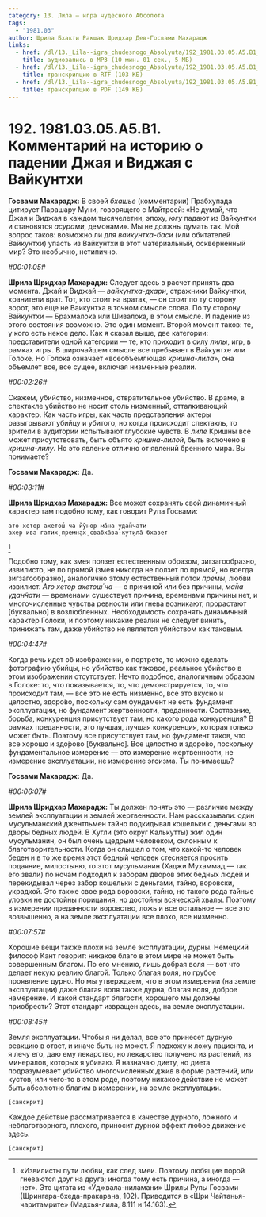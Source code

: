 ```yaml
---
category: 13. Лила — игра чудесного Абсолюта
tags:
  - "1981.03"
author: Шрила Бхакти Ракшак Шридхар Дев-Госвами Махарадж
links:
  - href: /dl/13._Lila--igra_chudesnogo_Absolyuta/192_1981.03.05.A5.B1_SridharMj_Kommentariy_na_istoriyu_o_padenii_Djaya_i_Vidjaya_s_Vaykunthi.mp3
    title: аудиозапись в MP3 (10 мин. 01 сек., 5 МБ)
  - href: /dl/13._Lila--igra_chudesnogo_Absolyuta/192_1981.03.05.A5.B1_SridharMj_Kommentariy_na_istoriyu_o_padenii_Djaya_i_Vidjaya_s_Vaykunthi.rtf
    title: транскрипцию в RTF (103 КБ)
  - href: /dl/13._Lila--igra_chudesnogo_Absolyuta/192_1981.03.05.A5.B1_SridharMj_Kommentariy_na_istoriyu_o_padenii_Djaya_i_Vidjaya_s_Vaykunthi.pdf
    title: транскрипцию в PDF (149 КБ)
---
```


# 192. 1981.03.05.A5.B1. Комментарий на историю  о падении Джая и Виджая с Вайкунтхи

**Госвами Махарадж:** В своей *бхашье* (комментарии) Прабхупада цитирует Парашару Муни, говорящего с Майтреей: «Не думай, что Джая и Виджая в каждом тысячелетии, эпоху, *югу* падают из Вайкунтхи и становятся *асурами*, демонами». Мы не должны думать так. Мой вопрос таков: возможно ли для *ваикунтха-баси* (или обитателей Вайкунтхи) упасть из Вайкунтхи в этот материальный, оскверненный мир? Это необычно, нетипично.

*#00:01:05#*

**Шрила Шридхар Махарадж:** Следует здесь в расчет принять два момента. Джай и Виджай — *вайкунтха-дхари*, стражники Вайкунтхи, хранители врат. Тот, кто стоит на вратах, — он стоит по ту сторону ворот, это еще не Ваикунтха в точном смысле слова. По ту сторону Вайкунтхи — Брахмалока или Шивалока, в этом смысле. И падение из этого состояния возможно. Это один момент. Второй момент таков: те, у кого есть некое дело. Как я сказал выше, две категории: представители одной категории — те, кто приходит в силу *лилы*, игр, в рамках игры. В широчайшем смысле все пребывает в Вайкунтхе или Голоке. Но Голока означает «всеобъемлющая *кришна-лила*», она объемлет все, все сущее, включая низменные реалии.

*#00:02:26#*

Скажем, убийство, низменное, отвратительное убийство. В драме, в спектакле убийство не носит столь низменный, отталкивающий характер. Как часть игры, как часть представления актеры разыгрывают убийцу и убитого, но когда происходит спектакль, то зрители в аудитории испытывают глубокие чувств. В *лиле* Кришны все может присутствовать, быть объято *кришна-лилой*, быть включено в *кришна-лилу*. Но это явление отлично от явлений бренного мира. Вы понимаете?

**Госвами Махарадж:** Да.

*#00:03:11#*

**Шрила Шридхар Махарадж:** Все может сохранять свой динамичный характер там подобно тому, как говорит Рупа Госвами:

    ато хетор ахетош́ ча йӯнор ма̄на удан̃чати
    ахер ива гатих̣ премн̣ах̣ свабха̄ва-кут̣ила̄ бхавет
[^_ftn1]

Подобно тому, как змея ползет естественным образом, зигзагообразно, извилисто, не по прямой (змея никогда не ползет по прямой, но всегда зигзагообразно), аналогично этому естественный поток *премы*, любви извилист. *Ато хетор ахетош́ ча* — с причиной или без причины, *ма̄на удан̃чати* — временами существует причина, временами причины нет, и многочисленные чувства ревности или гнева возникают, прорастают [буквально] в возлюбленных. Необходимость сохранять динамичный характер Голоки, и поэтому никакие реалии не следует винить, принижать там, даже убийство не является убийством как таковым.

*#00:04:47#*

Когда речь идет об изображении, о портрете, то можно сделать фотографию убийцы, но убийство как таковое, реальное убийство в этом изображении отсутствует. Нечто подобное, аналогичным образом в Голоке: то, что показывается, то, что демонстрируется, то, что происходит там, — все это не есть низменно, все это вкусно и целостно, здоро́во, поскольку сам фундамент не есть фундамент эксплуатации, но фундамент жертвенности, преданности. Состязание, борьба, конкуренция присутствует там, но какого рода конкуренция? В рамках преданности, это лучшая, лучшая конкуренция, которая только может быть. Поэтому все присутствует там, но фундамент таков, что все хорошо и здо́рово [буквально]. Все целостно и здоро́во, поскольку фундаментальное измерение — это измерение жертвенности, не измерение эксплуатации, не измерение эгоизма. Ты понимаешь?

**Госвами Махарадж:** Да.

*#00:06:07#*

**Шрила Шридхар Махарадж:** Ты должен понять это — различие между землей эксплуатации и землей жертвенности. Нам рассказывали: один мусульманский джентльмен тайно подкидывал кошельки с деньгами во дворы бедных людей. В Хугли (это округ Калькутты) жил один мусульманин, он был очень щедрым человеком, склонным к благотворительности. Когда он слышал о том, что какой-то человек беден и в то же время этот бедный человек стесняется просить подаяние, милостыню, то этот мусульманин (Хаджи Мухаммад — так его звали) по ночам подходил к заборам дворов этих бедных людей и перекидывал через забор кошельки с деньгами, тайно, воровски, украдкой. Это также свое рода воровски, тайно, но такого рода тайные уловки не достойны порицания, но достойны всяческой хвалы. Поэтому в измерении преданности воровство, ложь и все остальное — все это возвышенно, а на земле эксплуатации все плохо, все низменно.

*#00:07:57#*

Хорошие вещи также плохи на земле эксплуатации, дурны. Немецкий философ Кант говорит: никакое благо в этом мире не может быть совершенным благом. По его мнению, лишь добрая воля — вот что делает некую реалию благой. Только благая воля, но грубое проявление дурно. Но мы утверждаем, что в этом измерении (на земле эксплуатации) даже благая воля также дурна, благая воля, доброе намерение. И какой стандарт благости, хорошего мы должны приобрести? Этот стандарт извращен здесь, на земле эксплуатации.

*#00:08:45#*

Земля эксплуатации. Чтобы я ни делал, все это принесет дурную реакцию в ответ, и иначе быть не может. Я подхожу к ложу пациента, и я лечу его, даю ему лекарство, но лекарство получено из растений, из минералов, которых я убиваю. Я назначаю диету, но диета подразумевает убийство многочисленных *джив* в форме растений, или кустов, или чего-то в этом роде, поэтому никакое действие не может быть абсолютно благим в измерении, на земле эксплуатации.

    [санскрит]

Каждое действие рассматривается в качестве дурного, ложного и неблаготворного, плохого, приносит дурной эффект любое движение здесь.

    [санскрит]



[^_ftn1]: «Извилисты пути любви, как след змеи. Поэтому любящие порой гневаются друг на друга; иногда тому есть причина, а иногда — нет». Это цитата из «Уджвала-ниламани» Шрилы Рупы Госвами (Шрингара-бхеда-пракарана, 102). Приводится в «Шри Чайтанья-чаритамрите» (Мадхья-лила, 8.111 и 14.163).

